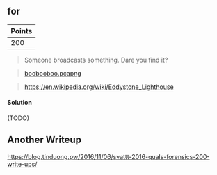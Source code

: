 ## for

| Points |
|--------|
| 200 |

> Someone broadcasts something. Dare you find it?

> [boobooboo.pcapng](https://github.com/TraiOi/CTF_WriteUp/blob/master/2016/SVATTT/Forensic/for/boobooboo.pcapng_41c2272d9df8d84065c7c0b9bb95974cbba17bf0)

> https://en.wikipedia.org/wiki/Eddystone_Lighthouse

#### Solution

(TODO)

## Another Writeup

https://blog.tinduong.pw/2016/11/06/svattt-2016-quals-forensics-200-write-ups/
